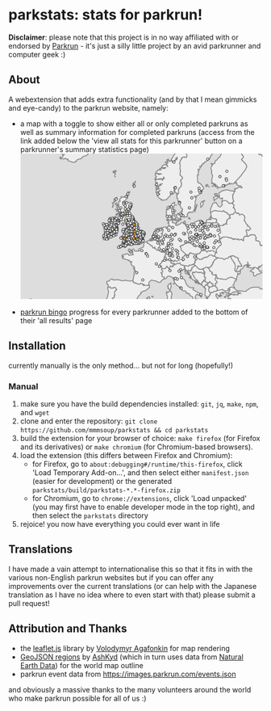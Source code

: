 # parkstats: stats for parkrun!

**Disclaimer**: please note that this project is in no way affiliated with or endorsed by [Parkrun](https://www.parkrun.com) - it's just a silly little project by an avid parkrunner and computer geek :)

## About

A webextension that adds extra functionality (and by that I mean gimmicks and eye-candy) to the parkrun website, namely:

- a map with a toggle to show either all or only completed parkruns as well as summary information for completed parkruns (access from the link added below the 'view all stats for this parkrunner' button on a parkrunner's summary statistics page)
![map demonstration](mapdemo.gif)

- [parkrun bingo](https://www.parkrun.org.uk/cranleigh/news/2020/07/11/are-you-playing-or-will-start-parkrun-bingo/) progress for every parkrunner added to the bottom of their 'all results' page

## Installation
currently manually is the only method... but not for long (hopefully!)
### Manual
1. make sure you have the build dependencies installed: `git`, `jq`, `make`, `npm`, and `wget`
2. clone and enter the repository: `git clone https://github.com/mmmsoup/parkstats && cd parkstats`
3. build the extension for your browser of choice: `make firefox` (for Firefox and its derivatives) or `make chromium` (for Chromium-based browsers).
4. load the extension (this differs between Firefox and Chromium):
    - for Firefox, go to `about:debugging#/runtime/this-firefox`, click 'Load Temporary Add-on...', and then select either `manifest.json` (easier for development) or the generated `parkstats/build/parkstats-*.*-firefox.zip`
    - for Chromium, go to `chrome://extensions`, click 'Load unpacked' (you may first have to enable developer mode in the top right), and then select the `parkstats` directory
5. rejoice! you now have everything you could ever want in life

## Translations
I have made a vain attempt to internationalise this so that it fits in with the various non-English parkrun websites but if you can offer any improvements over the current translations (or can help with the Japanese translation as I have no idea where to even start with that) please submit a pull request!

## Attribution and Thanks
- the [leaflet.js](https://leafletjs.com) library by [Volodymyr Agafonkin](https://agafonkin.com) for map rendering
- [GeoJSON regions](https://geojson-maps.ash.ms/) by [AshKyd](https://github.com/AshKyd) (which in turn uses data from [Natural Earth Data](https://www.naturalearthdata.com)) for the world map outline
- parkrun event data from https://images.parkrun.com/events.json

and obviously a massive thanks to the many volunteers around the world who make parkrun possible for all of us :)
